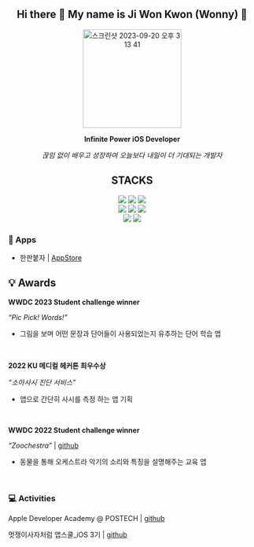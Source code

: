

<div align="center">
  
  ## Hi there 👋 My name is Ji Won Kwon (Wonny) 🙂 

<img width="200" alt="스크린샷 2023-09-20 오후 3 13 41" src="https://github.com/wonny1012/jiwonkwon/assets/102846055/703f3fab-7d20-4bd0-b097-3f32ee519f18">


 **Infinite Power iOS Developer**
 
 *끊임 없이 배우고 성장하여 오늘보다 내일이 더 기대되는 개발자*
</div>
<div align=center><h2>STACKS</h2>
  <img src="https://img.shields.io/badge/Swift-F05138?style=for-the-badge&logo=swift&logoColor=white">
  <img src="https://img.shields.io/badge/Python-3776AB?style=for-the-badge&logo=python&logoColor=white"> 
  <img src="https://img.shields.io/badge/R-276DC3?style=for-the-badge&logo=r&logoColor=white"> 
<br>
  <img src="https://img.shields.io/badge/GitHub-181717?style=for-the-badge&logo=github&logoColor=white">
  <img src="https://img.shields.io/badge/Miro-050038?style=for-the-badge&logo=miro&logoColor=white"> 
  <img src="https://img.shields.io/badge/Figma-F24E1E?style=for-the-badge&logo=figma&logoColor=white"> 
<br>
  <img src="https://img.shields.io/badge/adobeillustrator-FF9A00?style=for-the-badge&logo=adobeillustrator&logoColor=white"> 
  <img src="https://img.shields.io/badge/adobepremierepro-9999FF?style=for-the-badge&logo=adobepremierepro&logoColor=white"> 
</div>

### 🍎 Apps
* 한판붙자 | [AppStore](https://apps.apple.com/in/app/%ED%95%9C%ED%8C%90-%EB%B6%99%EC%9E%90/id1639050361)

## 💡 Awards
**WWDC 2023  Student challenge winner**

*“Pic Pick! Words!”*

- 그림을 보며 어떤 문장과 단어들이 사용되었는지 유추하는 단어 학습 앱
<br>


**2022 KU 메디컬 헤커톤 최우수상**

*“소아사시 진단 서비스”*

- 앱으로 간단히 사시를 측정 하는 앱 기획
<br>
  
**WWDC 2022  Student challenge winner** 

*“Zoochestra”* | [github](https://github.com/wonny1012/WWDC-2022-Student-Challenge)

- 동물을 통해 오케스트라 악기의 소리와 특징을 설명해주는 교육 앱
<br>

### 💻 Activities
Apple Developer Academy @ POSTECH | [github](https://github.com/DeveloperAcademy-POSTECH)

멋쟁이사자처럼 앱스쿨_iOS 3기 | [github](https://github.com/APP-iOS3rd)

<!--
**wonny1012/wonny1012** is a ✨ _special_ ✨ repository because its `README.md` (this file) appears on your GitHub profile.

Here are some ideas to get you started:

- 🔭 I’m currently working on ...
- 🌱 I’m currently learning ...
- 👯 I’m looking to collaborate on ...
- 🤔 I’m looking for help with ...
- 💬 Ask me about ...
- 📫 How to reach me: ...
- 😄 Pronouns: ...
- ⚡ Fun fact: ...
-->
